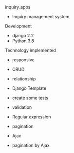 inquiry_apps
- Inquiry management system


Development
- django 2.2
- Python 3.8


Technology implemented
- responsive
- CRUD
- relationship
- Django Template
- create some tests

- validation
- Regular expression
- pagination


- Ajax
- pagination by Ajax